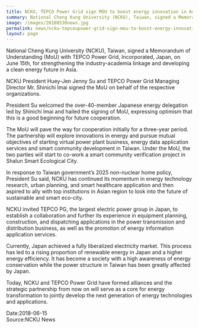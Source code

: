 ```yaml
---
title: NCKU, TEPCO Power Grid sign MOU to boost energy innovation in Asia
summary: National Cheng Kung University (NCKU), Taiwan, signed a Memorandum of Understanding (MoU) with TEPCO Power Grid, Incorporated, Japan, on June 15th, for strengthening the industry-academia linkage and developing a clean energy future in Asia.
image: /images/20180530news.jpg
permalink: news/ncku-tepcoupower-grid-sign-mou-to-boost-energy-innovation-in-asia/
layout: page
---
```

National Cheng Kung University (NCKU), Taiwan, signed a Memorandum of Understanding (MoU) with TEPCO Power Grid, Incorporated, Japan, on June 15th, for strengthening the industry-academia linkage and developing a clean energy future in Asia.

NCKU President Huey-Jen Jenny Su and TEPCO Power Grid Managing Director Mr. Shinichi Imai signed the MoU on behalf of the respective organizations.

President Su welcomed the over-40-member Japanese energy delegation led by Shinichi Imai and hailed the signing of MoU, expressing optimism that this is a good beginning for future cooperation.

The MoU will pave the way for cooperation initially for a three-year period. The partnership will explore innovations in energy and pursue mutual objectives of starting virtual power plant business, energy data application services and smart community development in Taiwan.
Under the MoU, the two parties will start to co-work a smart community verification project in Shalun Smart Ecological City.

In response to Taiwan government’s 2025 non-nuclear home policy, President Su said,
NCKU has continued its momentum in energy technology research, urban planning, and smart healthcare application and then aspired to ally with top institutions in Asian region to look into the future of sustainable and smart eco-city.

NCKU invited TEPCO PG, the largest electric power group in Japan, to establish a collaboration and further its experience in equipment planning, construction, and dispatching applications in the power transmission and distribution business, as well as the promotion of energy information application services. 

Currently, Japan achieved a fully liberalized electricity market. This process has led to a rising proportion of renewable energy in Japan and a higher energy efficiency. It has become a society with a high awareness of energy conservation while the power structure in Taiwan has been greatly affected by Japan. 

Today, NCKU and TEPCO Power Grid have formed alliances and the strategic partnership from now on will serve as a core for energy transformation to jointly develop the next generation of energy technologies and applications.

Date:2018-06-15
<br/>
Source:NCKU News
